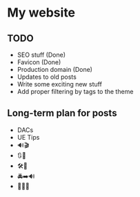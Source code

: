 # My website

## TODO
* SEO stuff (Done)
* Favicon (Done)
* Production domain (Done)
* Updates to old posts
* Write some exciting new stuff
* Add proper filtering by tags to the theme

## Long-term plan for posts
* DACs
* UE Tips
* 🔊🎬
* 🔃🪇
* 🛠️🏦
* 🚔➡️🔊
* 🧱💥🚗
